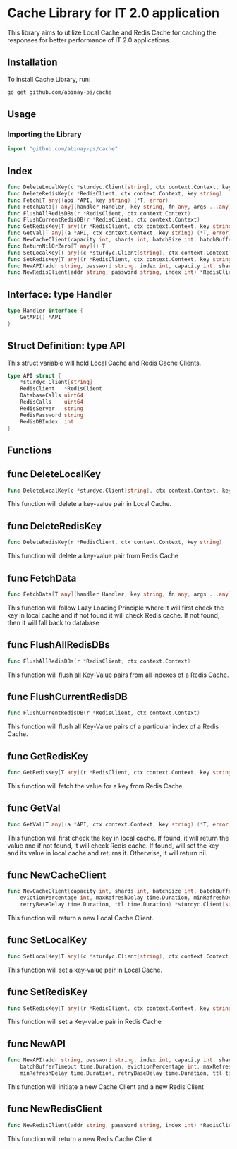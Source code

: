 # Cache Library for IT 2.0 application
This library aims to utilize Local Cache and Redis Cache for caching the responses for better performance of IT 2.0 applications.

## Installation
To install Cache Library, run:

```bash
go get github.com/abinay-ps/cache
```

## Usage

### Importing the Library

```go
import "github.com/abinay-ps/cache"
```

## Index
```go
func DeleteLocalKey(c *sturdyc.Client[string], ctx context.Context, key string)
func DeleteRedisKey(r *RedisClient, ctx context.Context, key string)
func Fetch[T any](api *API, key string) (*T, error)
func FetchData[T any](handler Handler, key string, fn any, args ...any) (T, error)
func FlushAllRedisDBs(r *RedisClient, ctx context.Context)
func FlushCurrentRedisDB(r *RedisClient, ctx context.Context)
func GetRedisKey[T any](r *RedisClient, ctx context.Context, key string) *T
func GetVal[T any](a *API, ctx context.Context, key string) (*T, error)
func NewCacheClient(capacity int, shards int, batchSize int, batchBufferTimeout time.Duration, evictionPercentage int, maxRefreshDelay time.Duration, minRefreshDelay time.Duration, retryBaseDelay time.Duration, ttl time.Duration) *sturdyc.Client[string]
func ReturnNilOrZero[T any]() T
func SetLocalKey[T any](c *sturdyc.Client[string], ctx context.Context, key string, value *T)
func SetRedisKey[T any](r *RedisClient, ctx context.Context, key string, value *T)
func NewAPI(addr string, password string, index int, capacity int, shards int, batchSize int, batchBufferTimeout time.Duration, evictionPercentage int, maxRefreshDelay time.Duration, minRefreshDelay time.Duration, retryBaseDelay time.Duration, ttl time.Duration) (*API, error)
func NewRedisClient(addr string, password string, index int) *RedisClient
```

## Interface: type Handler
```go
type Handler interface {
    GetAPI() *API
}
```

## Struct Definition: type API
This struct variable will hold Local Cache and Redis Cache Clients.
```go
type API struct {
    *sturdyc.Client[string]
    RedisClient   *RedisClient
    DatabaseCalls uint64
    RedisCalls    uint64
    RedisServer   string
    RedisPassword string
    RedisDBIndex  int
}
```

## Functions
## func DeleteLocalKey
```go
func DeleteLocalKey(c *sturdyc.Client[string], ctx context.Context, key string)
```
This function will delete a key-value pair in Local Cache.

## func DeleteRedisKey
```go
func DeleteRedisKey(r *RedisClient, ctx context.Context, key string)
```
This function will delete a key-value pair from Redis Cache

## func FetchData
```go
func FetchData[T any](handler Handler, key string, fn any, args ...any) (T, error)
```
This function will follow Lazy Loading Principle where it will first check the key in local cache and if not found it will check Redis cache. If not found, then it will fall back to database

## func FlushAllRedisDBs
```go
func FlushAllRedisDBs(r *RedisClient, ctx context.Context)
```
This function will flush all Key-Value pairs from all indexes of a Redis Cache.

## func FlushCurrentRedisDB
```go
func FlushCurrentRedisDB(r *RedisClient, ctx context.Context)
```
This function will flush all Key-Value pairs of a particular index of a Redis Cache.

## func GetRedisKey
```go
func GetRedisKey[T any](r *RedisClient, ctx context.Context, key string) *T
```
This function will fetch the value for a key from Redis Cache

## func GetVal
```go
func GetVal[T any](a *API, ctx context.Context, key string) (*T, error)
```
This function will first check the key in local cache. If found, it will return the value and if not found, it will check Redis cache. If found, will set the key and its value in local cache and returns it. Otherwise, it will return nil.

## func NewCacheClient
```go
func NewCacheClient(capacity int, shards int, batchSize int, batchBufferTimeout time.Duration,
    evictionPercentage int, maxRefreshDelay time.Duration, minRefreshDelay time.Duration,
    retryBaseDelay time.Duration, ttl time.Duration) *sturdyc.Client[string]
```
This function will return a new Local Cache Client.

## func SetLocalKey
```go
func SetLocalKey[T any](c *sturdyc.Client[string], ctx context.Context, key string, value *T)
```
This function will set a key-value pair in Local Cache.

## func SetRedisKey
```go
func SetRedisKey[T any](r *RedisClient, ctx context.Context, key string, value *T)
```
This function will set a Key-value pair in Redis Cache

## func NewAPI
```go
func NewAPI(addr string, password string, index int, capacity int, shards int, batchSize int,
    batchBufferTimeout time.Duration, evictionPercentage int, maxRefreshDelay time.Duration,
    minRefreshDelay time.Duration, retryBaseDelay time.Duration, ttl time.Duration) (*API, error)
```
This function will initiate a new Cache Client and a new Redis Client

## func NewRedisClient
```go
func NewRedisClient(addr string, password string, index int) *RedisClient
```
This function will return a new Redis Cache Client